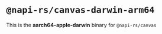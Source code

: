 # `@napi-rs/canvas-darwin-arm64`

This is the **aarch64-apple-darwin** binary for `@napi-rs/canvas`

